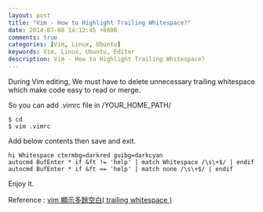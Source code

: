 ```yaml
---
layout: post
title: "Vim - How to Highlight Trailing Whitespace?"
date: 2014-07-08 14:12:45 +0800
comments: true
categories: [Vim, Linux, Ubuntu]
keywords: Vim, Linux, Ubuntu, Editer
description: Vim - How to Highlight Trailing Whitespace?
---
```


During Vim editing, We must have to delete unnecessary trailing whitespace which make code easy to read or merge.

<!--more -->

So you can add .vimrc file in /YOUR\_HOME\_PATH/
```
$ cd
$ vim .vimrc
```

Add below contents then save and exit.
```
hi Whitespace ctermbg=darkred guibg=darkcyan
autocmd BufEnter * if &ft != 'help' | match Whitespace /\s\+$/ | endif
autocmd BufEnter * if &ft == 'help' | match none /\s\+$/ | endif
```

Enjoy it.

Reference : [vim 顯示多餘空白( trailing whitespace ) ](http://kitoslab.blogspot.tw/2012/09/vim-trailing-whitespace.html)

